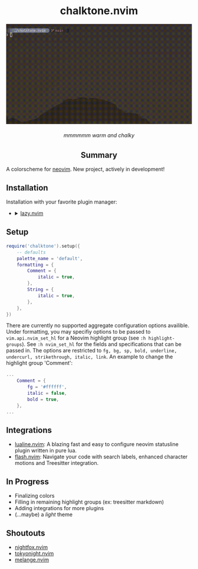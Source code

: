 <div align='center'>

# chalktone.nvim

![chalktone_demo](/assets/chalktone_demo.gif)

###### mmmmmm warm and chalky

## Summary
</div>

A colorscheme for [neovim](https://neovim.io/). New project, actively in development!

## Installation

Installation with your favorite plugin manager:

-
    <details>
    <summary><a href='https://github.com/folke/lazy.nvim'>lazy.nvim</a></summary>

    ```lua
    'daneofmanythings/chalktone.nvim',
    priority = 1000,
    lazy = false,
    config = function()
        require('chalktone').setup({})
        vim.g.colorscheme('chalktone')
    end
    ```
    </details>


## Setup

```lua
require('chalktone').setup({
    -- defaults
    palette_name = 'default',
    formatting = {
        Comment = {
            italic = true,
        },
        String = {
            italic = true,
        },
    },
})
```

There are currently no supported aggregate configuration options availible. 
Under formatting, you may specifiy options to be passed to `vim.api.nvim_set_hl` for
a Neovim highlight group (see `:h highlight-groups`). See `:h nvim_set_hl` for the fields and specifications that can be passed in.
The options are restricted to `fg, bg, sp, bold, underline, undercurl, strikethrough, italic, link`.
An example to change the highlight group 'Comment':
```lua
...
    Comment = {
        fg = '#ffffff',
        italic = false,
        bold = true,
    },
...
```

## Integrations

- [lualine.nvim](https://github.com/nvim-lualine/lualine.nvim): A blazing fast and easy to configure neovim statusline plugin written in pure lua. 
- [flash.nvim](https://github.com/folke/flash.nvim): Navigate your code with search labels, enhanced character motions and Treesitter integration.

## In Progress

- Finalizing colors
- Filling in remaining highlight groups (ex: treesitter markdown)
- Adding integrations for more plugins
- (...maybe) a *light* theme

## Shoutouts

- [nightfox.nvim](https://github.com/EdenEast/nightfox.nvim)
- [tokyonight.nvim](https://github.com/folke/tokyonight.nvim)
- [melange.nvim](https://github.com/savq/melange-nvim)

